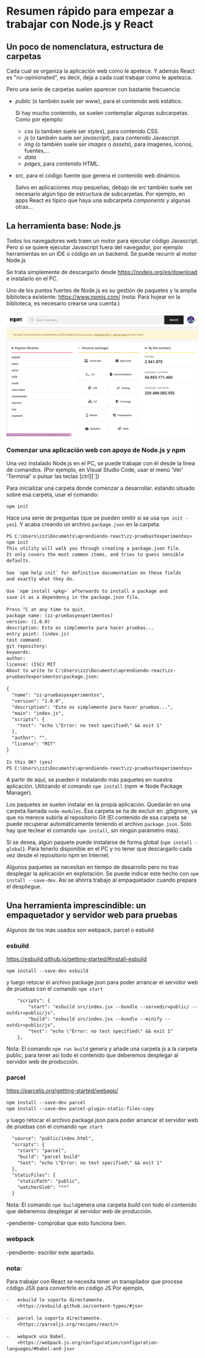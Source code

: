 # Resumen rápido para empezar a trabajar con Node.js y React

## Un poco de nomenclatura, estructura de carpetas

Cada cual se organiza la aplicación web como le apetece. Y además React es "no-opinionated", es decir, deja a cada cual trabajar como le apetezca.

Pero una serie de carpetas suelen aparecer con bastante frecuencia:

-   _public_ (o también suele ser _www_), para el contenido web estático.

    Si hay mucho contenido, se suelen contemplar algunas subcarpetas. Como por ejemplo:

    -   _css_ (o también suele ser _styles_), para contenido CSS.
    -   _js_ (o también suele ser _javascript_), para contenido Javascript.
    -   _img_ (o también suele ser _images_ o _assets_), para imagenes, iconos, fuentes,...
    -   _data_
    -   _pages_, para contenido HTML.

-   _src_, para el código fuente que genera el contenido web dinámico.

    Salvo en aplicaciones muy pequeñas, debajo de _src_ también suele ser necesario algún tipo de estructura de subcarpetas. Por ejemplo, en apps React es típico que haya una subcarpeta _components_ y algunas otras...

## La herramienta base: Node.js

Todos los navegadores web traen un motor para ejecutar código Javascript. Pero si se quiere ejecutar Javascript fuera del navegador, por ejemplo herramientas en un IDE o código en un backend. Se puede recurrir al motor Node.js

Se trata simplemente de descargarlo desde <https://nodejs.org/es/download> e instalarlo en el PC.

Uno de los puntos fuertes de Node.js es su gestión de paquetes y la amplia biblioteca existente: <https://www.npmjs.com/> (nota: Para hojear en la biblioteca, es necesario crearse una cuenta.)

![pantallazo biblioteca npm](./imagenes/pantallazo%20biblioteca%20npm.png)

### Comenzar una aplicación web con apoyo de Node.js y npm

Una vez instalado Node.js en el PC, se puede trabajar con él desde la línea de comandos. (Por ejemplo, en Visual Studio Code, usar el menú 'Ver' 'Terminal' o pulsar las teclas [ctrl][`])

Para inicializar una carpeta donde comenzar a desarrollar. estando situado sobre esa carpeta, usar el comando:

```
npm init
```

Hace una serie de preguntas (que se pueden omitir si se usa `npm init -yes`). Y acaba creando un archivo `package.json` en la carpeta.

```
PS C:\Users\zzz\Documents\aprendiendo-react\zz-pruebasYexperimentos> npm init
This utility will walk you through creating a package.json file.
It only covers the most common items, and tries to guess sensible defaults.

See `npm help init` for definitive documentation on these fields
and exactly what they do.

Use `npm install <pkg>` afterwards to install a package and
save it as a dependency in the package.json file.

Press ^C at any time to quit.
package name: (zz-pruebasyexperimentos)
version: (1.0.0)
description: Esto es simplemente para hacer pruebas...
entry point: (index.js)
test command:
git repository:
keywords:
author:
license: (ISC) MIT
About to write to C:\Users\zzz\Documents\aprendiendo-react\zz-pruebasYexperimentos\package.json:

{
  "name": "zz-pruebasyexperimentos",
  "version": "1.0.0",
  "description": "Esto es simplemente para hacer pruebas...",
  "main": "index.js",
  "scripts": {
    "test": "echo \"Error: no test specified\" && exit 1"
  },
  "author": "",
  "license": "MIT"
}

Is this OK? (yes)
PS C:\Users\zzz\Documents\aprendiendo-react\zz-pruebasYexperimentos>
```

A partir de aquí, se pueden ir instalando más paquetes en nuestra aplicación. Utilizando el comando `npm install` (npm => Node Package Manager).

Los paquetes se suelen instalar en la propia aplicación. Quedarán en una carpeta llamada `node-modules`. Esa carpeta se ha de excluir en .gitignore, ya que no merece subirla al repositorio Git (El contenido de esa carpeta se puede recuperar automáticamente teniendo el archivo `package.json`. Solo hay que teclear el comando `npm install`, sin ningún parámetro más).

Si se desea, algún paquete puede instalarse de forma global (`npm install -global`). Para tenerlo disponible en el PC y no tener que descargarlo cada vez desde el repositorio npm en Internet.

Algunos paquetes se necesitan en tiempo de desarrollo pero no tras desplegar la aplicación en explotación. Se puede indicar este hecho con `npm install --save-dev`. Así se ahorra trabajo al empaquetador cuando prepara el despliegue.

## Una herramienta imprescindible: un empaquetador y servidor web para pruebas

Algunos de los más usados son webpack, parcel o esbuild

### esbuild

<https://esbuild.github.io/getting-started/#install-esbuild>

```
npm install --save-dev esbuild
```

y luego retocar el archivo package.json para poder arrancar el servidor web de pruebas con el comando `npm start`

```
    "scripts": {
        "start": "esbuild src/index.jsx --bundle --servedir=public/ --outdir=public/js",
        "build": "esbuild src/index.jsx --bundle --minify --outdir=public/js",
        "test": "echo \"Error: no test specified\" && exit 1"
    },
```

Nota: El comando `npm run build` genera y añade una carpeta js a la carpeta public; para tener así todo el contenido que deberemos desplegar al servidor web de producción.

### parcel

<https://parceljs.org/getting-started/webapp/>

```
npm install --save-dev parcel
npm install --save-dev parcel-plugin-static-files-copy
```

y luego retocar el archivo package.json para poder arrancar el servidor web de pruebas con el comando `npm start`

```
  "source": "public/index.html",
  "scripts": {
    "start": "parcel",
    "build": "parcel build"
    "test": "echo \"Error: no test specified\" && exit 1"
  },
  "staticFiles": {
    "staticPath": "public",
    "watcherGlob": "**"
  }
```

Nota: El comando `npm build`genera una carpeta _build_ con todo el contenido que deberemos desplegar al servidor web de producción.

-pendiente- comprobar que esto funciona bien.

### webpack

-pendiente- escribir este apartado.

### nota:

Para trabajar con React se necesita tener un transpilador que procese código JSX para convertirlo en código JS Por ejemplo,

    -   esbuild lo soporta directamente.
        <https://esbuild.github.io/content-types/#jsx>

    -   parcel lo soporta directamente.
        <https://parceljs.org/recipes/react/>

    -   webpack usa Babel.
        <https://webpack.js.org/configuration/configuration-languages/#babel-and-jsx>
